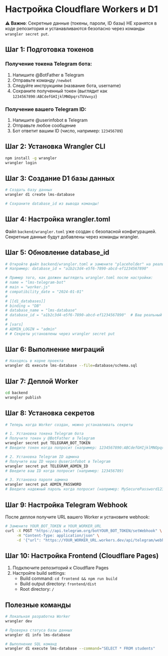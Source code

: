 # Настройка Cloudflare Workers и D1

⚠️ **Важно**: Секретные данные (токены, пароли, ID базы) НЕ хранятся в коде репозитория и устанавливаются безопасно через команды `wrangler secret put`.

## Шаг 1: Подготовка токенов

### Получение токена Telegram бота:
1. Напишите @BotFather в Telegram
2. Отправьте команду `/newbot`
3. Следуйте инструкциям (название бота, username)
4. Сохраните полученный токен (выглядит как `1234567890:ABCdefGHIjklMNOpqrsTUVwxyz`)

### Получение вашего Telegram ID:
1. Напишите @userinfobot в Telegram
2. Отправьте любое сообщение
3. Бот ответит вашим ID (число, например: `123456789`)

## Шаг 2: Установка Wrangler CLI

```bash
npm install -g wrangler
wrangler login
```

## Шаг 3: Создание D1 базы данных

```bash
# Создать базу данных
wrangler d1 create lms-database

# Сохраните database_id из вывода команды!
```

## Шаг 4: Настройка wrangler.toml

Файл `backend/wrangler.toml` уже создан с безопасной конфигурацией. Секретные данные будут добавлены через команды wrangler.

## Шаг 5: Обновление database_id

```bash
# Откройте файл backend/wrangler.toml и замените "placeholder" на реальный ID
# Например: database_id = "a1b2c3d4-e5f6-7890-abcd-ef1234567890"

# Пример того, как должен выглядеть wrangler.toml после настройки:
# name = "lms-telegram-bot"
# main = "worker.js"
# compatibility_date = "2024-01-01"
# 
# [[d1_databases]]
# binding = "DB"
# database_name = "lms-database"
# database_id = "a1b2c3d4-e5f6-7890-abcd-ef1234567890"  # Ваш реальный ID
# 
# [vars]
# ADMIN_LOGIN = "admin"
# # Секреты установлены через wrangler secret put
```

## Шаг 6: Выполнение миграций

```bash
# Находясь в корне проекта
wrangler d1 execute lms-database --file=database/schema.sql
```

## Шаг 7: Деплой Worker

```bash
cd backend
wrangler publish
```

## Шаг 8: Установка секретов

```bash
# Теперь когда Worker создан, можно устанавливать секреты

# 1. Установка токена Telegram бота
# Получите токен у @BotFather в Telegram
wrangler secret put TELEGRAM_BOT_TOKEN
# Введите токен когда попросит (например: 1234567890:ABCdefGHIjklMNOpqrsTUVwxyz)

# 2. Установка Telegram ID админа  
# Получите ваш ID через @userinfobot в Telegram
wrangler secret put TELEGRAM_ADMIN_ID
# Введите ваш ID когда попросит (например: 123456789)

# 3. Установка пароля админа
wrangler secret put ADMIN_PASSWORD
# Введите надежный пароль когда попросит (например: MySecurePassword123!)
```

## Шаг 9: Настройка Telegram Webhook

После деплоя получите URL вашего Worker и установите webhook:

```bash
# Замените YOUR_BOT_TOKEN и YOUR_WORKER_URL
curl -X POST "https://api.telegram.org/botYOUR_BOT_TOKEN/setWebhook" \
     -H "Content-Type: application/json" \
     -d '{"url": "https://YOUR_WORKER_URL.workers.dev/api/telegram/webhook"}'
```

## Шаг 10: Настройка Frontend (Cloudflare Pages)

1. Подключите репозиторий к Cloudflare Pages
2. Настройте build settings:
   - Build command: `cd frontend && npm run build`
   - Build output directory: `frontend/dist`
   - Root directory: `/`

## Полезные команды

```bash
# Локальная разработка Worker
wrangler dev

# Проверка статуса базы данных
wrangler d1 info lms-database

# Выполнение SQL команд
wrangler d1 execute lms-database --command="SELECT * FROM students"
``` 